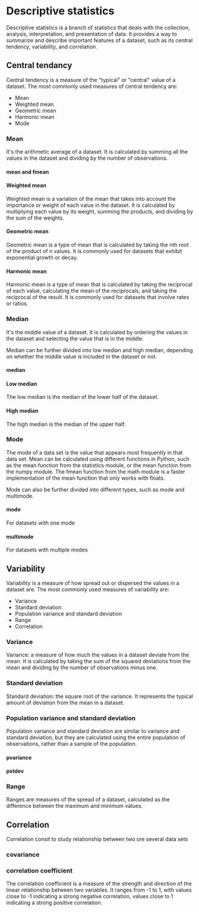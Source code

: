 # Descriptive statistics

Descriptive statistics is a branch of statistics that deals with the collection, analysis, interpretation, and presentation of data. It provides a way to summarize and describe important features of a dataset, such as its central tendency, variability, and correlation.

## Central tendancy

Central tendency is a measure of the "typical" or "central" value of a dataset. The most commonly used measures of central tendency are:

* Mean
* Weighted mean
* Geometric mean
* Harmonic mean
* Mode

### Mean

It's the arithmetic average of a dataset. It is calculated by summing all the values in the dataset and dividing by the number of observations.

#### mean and fmean

#### Weighted mean

Weighted mean is a variation of the mean that takes into account the importance or weight of each value in the dataset. It is calculated by multiplying each value by its weight, summing the products, and dividing by the sum of the weights.

#### Geometric mean

Geometric mean is a type of mean that is calculated by taking the nth root of the product of n values. It is commonly used for datasets that exhibit exponential growth or decay.

#### Harmonic mean

Harmonic mean is a type of mean that is calculated by taking the reciprocal of each value, calculating the mean of the reciprocals, and taking the reciprocal of the result. It is commonly used for datasets that involve rates or ratios.

### Median

It's the middle value of a dataset. It is calculated by ordering the values in the dataset and selecting the value that is in the middle.

Median can be further divided into low median and high median, depending on whether the middle value is included in the dataset or not.

#### median

#### Low median

The low median is the median of the lower half of the dataset.

#### High median

The high median is the median of the upper half.

### Mode

The mode of a data set is the value that appears most frequently in that data set.
Mean can be calculated using different functions in Python, such as the mean function from the statistics module, or the mean function from the numpy module. The fmean function from the math module is a faster implementation of the mean function that only works with floats.

Mode can also be further divided into different types, such as mode and multimode.

#### mode

For datasets with one mode

#### multimode

For datasets with multiple modes

## Variability

Variability is a measure of how spread out or dispersed the values in a dataset are. The most commonly used measures of variability are:

* Variance
* Standard deviation
* Population variance and standard deviation
* Range
* Correlation

### Variance

Variance: a measure of how much the values in a dataset deviate from the mean. It is calculated by taking the sum of the squared deviations from the mean and dividing by the number of observations minus one.

### Standard deviation

Standard deviation: the square root of the variance. It represents the typical amount of deviation from the mean in a dataset.

### Population variance and standard deviation

Population variance and standard deviation are similar to variance and standard deviation, but they are calculated using the entire population of observations, rather than a sample of the population.

#### pvariance

#### pstdev

### Range

Ranges are measures of the spread of a dataset, calculated as the difference between the maximum and minimum values.

## Correlation

Correlation consit to study relationship between two ore several data sets

### covariance

### correlation coefficient

The correlation coefficient is a measure of the strength and direction of the linear relationship between two variables. It ranges from -1 to 1, with values close to -1 indicating a strong negative correlation, values close to 1 indicating a strong positive correlation.
